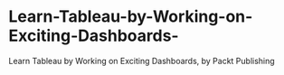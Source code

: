 # Learn-Tableau-by-Working-on-Exciting-Dashboards-
Learn Tableau by Working on Exciting Dashboards, by Packt Publishing
